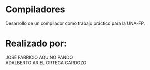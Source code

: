 # Compiladores
Desarrollo de un compilador como trabajo práctico para la UNA-FP.

# Realizado por:
JOSÉ FABRICIO AQUINO PANDO<br>
ADALBERTO ARIEL ORTEGA CARDOZO
